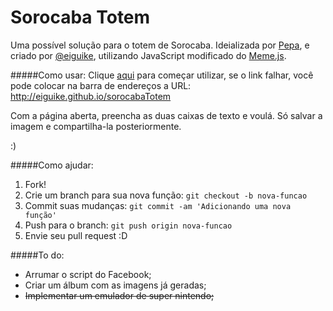 # Sorocaba Totem
Uma possível solução para o totem de Sorocaba. Ideializada por [Pepa](https://www.facebook.com/PoesiaDeEx), e criado por [@eiguike](http://github.com/eiguike), utilizando JavaScript modificado do [Meme.js](https://github.com/BuddyMeme/Meme.js).

#####Como usar:
Clique [aqui](http://eiguike.github.io/sorocabaTotem) para começar utilizar, se o link falhar, você pode colocar na barra de endereços a URL: http://eiguike.github.io/sorocabaTotem

Com a página aberta, preencha as duas caixas de texto e voulá. Só salvar a imagem e compartilha-la posteriormente.

:)

#####Como ajudar:
1. Fork!
2. Crie um branch para sua nova função: `git checkout -b nova-funcao`
3. Commit suas mudanças: `git commit -am 'Adicionando uma nova função'`
4. Push para o branch: `git push origin nova-funcao`
5. Envie seu pull request :D

#####To do:
- Arrumar o script do Facebook;
- Criar um álbum com as imagens já geradas;
- ~~Implementar um emulador de super nintendo;~~
